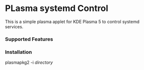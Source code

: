 # PLasma systemd Control

This is a simple plasma applet for KDE Plasma 5 to control systemd services.

### Supported Features


### Installation

plasmapkg2  -i *directory*
